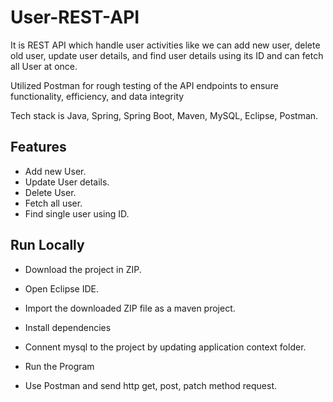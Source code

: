 
# User-REST-API

It is REST API which handle user activities like we can add new user, delete old user, update user details, and find user details using its ID and can fetch all User at once. 

 Utilized Postman for rough testing of the API endpoints to ensure functionality, efficiency, and data integrity

Tech stack is Java, Spring, Spring Boot, Maven, MySQL, Eclipse, Postman.

## Features

- Add new User.
- Update User details.
- Delete User.
- Fetch all user.
- Find single user using ID. 


## Run Locally

- Download the project in ZIP.


- Open Eclipse IDE.

- Import the downloaded ZIP file as a maven project.

- Install dependencies

- Connent mysql to the project by updating application context folder. 

- Run the Program

- Use Postman and send http get, post, patch method request. 


